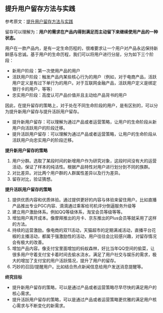 ## 提升用户留存方法与实践

参考原文：[提升用户留存方法与实践](http://www.woshipm.com/data-analysis/889765.html)

留存可以理解为：**用户的需求在产品内得到满足而主动留下来继续使用产品的一种状态。** 

用户在一款产品内，是有一定生命历程的，很难要求让一个用户对产品永远保持新鲜感与忠诚。基于用户的生命历程，我们可以将用户进行分层，分为如下三个阶段：

- 新用户阶段：第一次使用产品的用户
- 活跃用户阶段：触发产品内某些核心行为的用户（例如，对于电商产品，活跃用户定义是有过下单行为的用户。对于互联网金融产品，活跃用户定义是绑定银行卡的用户，等等）
- 忠实用户阶段：高度认可产品价值并且主动给产品背书的用户

因此，在提升留存的策略上，对于处在不同生命阶段的用户，是有区别的，可以分为提升新用户留存与提升活跃用户留存。

- 提升新用户留存：可以理解为通过产品或者运营策略，让用户的生命阶段从新用户向活跃用户的阶段迁移。
- 提升活跃用户留存：可以理解为通过产品或者运营策略，让用户的生命阶段从活跃用户向忠实用户的阶段迁移。



**提升新用户留存的策略**

1. 用户分群。选取了某段时间的新增用户作为研究对象，这段时间没有大的运营活动，保证了样本的纯洁性。根据产品特性对用户进行划分到不同的族群。
2. 对比差异。对比两个用户群的人群属性差异以及行为差异。
3. 留存对比，验证猜想。



**提升活跃用户留存的策略**

1. 提供优质内容和优质体验。通过提供更好的内容与体验来留住用户。比如直播产品推出专业PGC内容、滴滴通过乘客给司机评分倒逼服务升级等
2. 建立用户激励体系。例如QQ等级体系，淘宝会员等级等等。
3. 增加用户离开成本。像摩拜推出的月卡、京东推出的Plus会员等就采用了这样的方法。
4. 持续的运营激励。像电商的双11活动，天猫超市的定期满减活动，直播平台花椒的主播活动，都属于强激励性的活动，用户往往会比较感兴趣，对留存情况会有极大的改善。
5. 增加产品内容。像支付宝里面增加的蚂蚁森林，好比当年QQ空间的偷菜，让很多用户守着支付宝卡着时间去偷水浇水，满足了用户社交与娱乐的需求，极大的增加了支付宝的用户活跃情况，提升了用户的留存。
6. 巧妙的召回/提醒用户。比如结合热点新闻信息给用户发送消息提醒等。



**终究目标**

- 提升新用户留存的策略，可以是通过产品或者运营策略尽早尽快的满足用户的核心需求。
- 提升活跃用户留存的策略，可以是通过产品或者运营策略更优雅的满足用户核心需求与不断变化的新需求。

